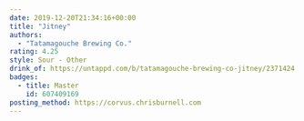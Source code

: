 ```yaml
---
date: 2019-12-20T21:34:16+00:00
title: "Jitney"
authors:
  - "Tatamagouche Brewing Co."
rating: 4.25
style: Sour - Other
drink_of: https://untappd.com/b/tatamagouche-brewing-co-jitney/2371424
badges:
  - title: Master
    id: 607409169
posting_method: https://corvus.chrisburnell.com
---
```

